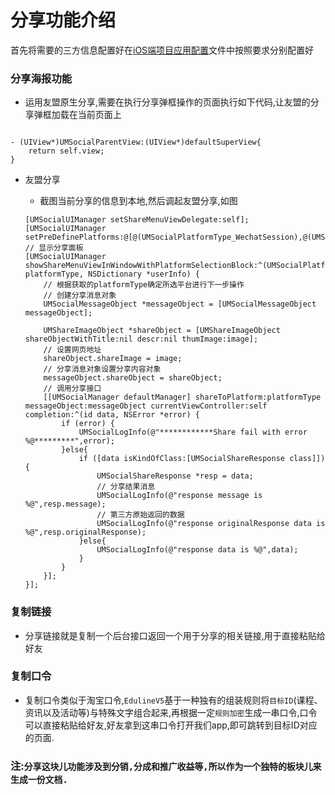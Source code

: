 # 分享功能介绍

首先将需要的三方信息配置好在[iOS端项目应用配置](https://github.com/Liubhai/iOS_guide/blob/develop/EdulineV5_%E9%A1%B9%E7%9B%AE%E5%BA%94%E7%94%A8%E9%85%8D%E7%BD%AE.md)文件中按照要求分别配置好

### 分享海报功能
* 运用友盟原生分享,需要在执行分享弹框操作的页面执行如下代码,让友盟的分享弹框加载在当前页面上

```

- (UIView*)UMSocialParentView:(UIView*)defaultSuperView{
    return self.view;
}

```

* 友盟分享 
    * 截图当前分享的信息到本地,然后调起友盟分享,如图
    
    ```
    [UMSocialUIManager setShareMenuViewDelegate:self];
    [UMSocialUIManager setPreDefinePlatforms:@[@(UMSocialPlatformType_WechatSession),@(UMSocialPlatformType_WechatTimeLine),@(UMSocialPlatformType_QQ)]];
    // 显示分享面板
    [UMSocialUIManager showShareMenuViewInWindowWithPlatformSelectionBlock:^(UMSocialPlatformType platformType, NSDictionary *userInfo) {
        // 根据获取的platformType确定所选平台进行下一步操作
        // 创建分享消息对象
        UMSocialMessageObject *messageObject = [UMSocialMessageObject messageObject];
        
        UMShareImageObject *shareObject = [UMShareImageObject shareObjectWithTitle:nil descr:nil thumImage:image];
        // 设置网页地址
        shareObject.shareImage = image;
        // 分享消息对象设置分享内容对象
        messageObject.shareObject = shareObject;
        // 调用分享接口
        [[UMSocialManager defaultManager] shareToPlatform:platformType messageObject:messageObject currentViewController:self completion:^(id data, NSError *error) {
            if (error) {
                UMSocialLogInfo(@"************Share fail with error %@*********",error);
            }else{
                if ([data isKindOfClass:[UMSocialShareResponse class]]) {
                    UMSocialShareResponse *resp = data;
                    // 分享结果消息
                    UMSocialLogInfo(@"response message is %@",resp.message);
                    // 第三方原始返回的数据
                    UMSocialLogInfo(@"response originalResponse data is %@",resp.originalResponse);
                }else{
                    UMSocialLogInfo(@"response data is %@",data);
                }
            }
        }];
    }];
    
    ```

### 复制链接
* 分享链接就是复制一个后台接口返回一个用于分享的相关链接,用于直接粘贴给好友

### 复制口令
* 复制口令类似于淘宝口令,`EdulineV5`基于一种独有的组装规则将`目标ID`(课程、资讯以及活动等)与特殊文字组合起来,再根据一定`规则加密`生成一串口令,口令可以直接粘贴给好友,好友拿到这串口令打开我们app,即可跳转到目标ID对应的页面.

### **注:**`分享这块儿功能涉及到分销,分成和推广收益等,所以作为一个独特的板块儿来生成一份文档. `
